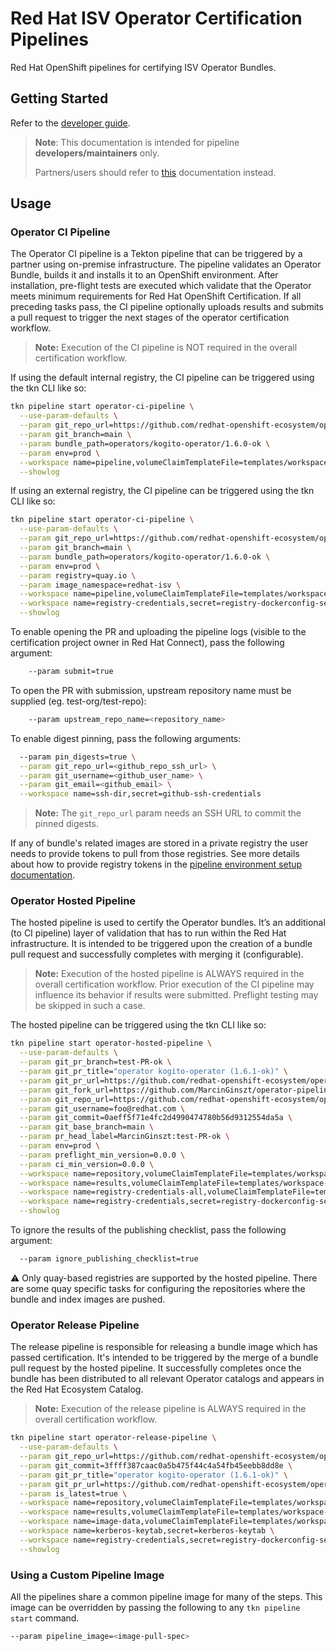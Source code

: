 # Red Hat ISV Operator Certification Pipelines

Red Hat OpenShift pipelines for certifying ISV Operator Bundles.

## Getting Started

Refer to the [developer guide](docs/developer-guide.md).

> **Note**: This documentation is intended for pipeline **developers/maintainers** only.
>
> Partners/users should refer to
[this](https://github.com/redhat-openshift-ecosystem/certification-releases/blob/main/4.9/ga/operator-cert-workflow.md)
documentation instead.

## Usage

### Operator CI Pipeline

The Operator CI pipeline is a Tekton pipeline that can be triggered by a partner using on-premise
infrastructure. The pipeline validates an Operator Bundle, builds it and installs it to an OpenShift
environment. After installation, pre-flight tests are executed which validate that the Operator meets
minimum requirements for Red Hat OpenShift Certification. If all preceding tasks pass, the CI pipeline
optionally uploads results and submits a pull request to trigger the next stages of the operator
certification workflow.

> **Note:** Execution of the CI pipeline is NOT required in the overall certification workflow.

If using the default internal registry, the CI pipeline can be triggered using the tkn CLI like so:

```bash
tkn pipeline start operator-ci-pipeline \
  --use-param-defaults \
  --param git_repo_url=https://github.com/redhat-openshift-ecosystem/operator-pipelines-test.git \
  --param git_branch=main \
  --param bundle_path=operators/kogito-operator/1.6.0-ok \
  --param env=prod \
  --workspace name=pipeline,volumeClaimTemplateFile=templates/workspace-template.yml \
  --showlog
```
If using an external registry, the CI pipeline can be triggered using the tkn CLI like so:

```bash
tkn pipeline start operator-ci-pipeline \
  --use-param-defaults \
  --param git_repo_url=https://github.com/redhat-openshift-ecosystem/operator-pipelines-test.git \
  --param git_branch=main \
  --param bundle_path=operators/kogito-operator/1.6.0-ok \
  --param env=prod \
  --param registry=quay.io \
  --param image_namespace=redhat-isv \
  --workspace name=pipeline,volumeClaimTemplateFile=templates/workspace-template.yml \
  --workspace name=registry-credentials,secret=registry-dockerconfig-secret \
  --showlog
```

To enable opening the PR and uploading the pipeline logs (visible to the certification project
owner in Red Hat Connect), pass the following argument:

```bash
    --param submit=true
```

To open the PR with submission, upstream repository name
must be supplied (eg. test-org/test-repo):

```bash
    --param upstream_repo_name=<repository_name>
```

To enable digest pinning, pass the following arguments:

```bash
  --param pin_digests=true \
  --param git_repo_url=<github_repo_ssh_url> \
  --param git_username=<github_user_name> \
  --param git_email=<github_email> \
  --workspace name=ssh-dir,secret=github-ssh-credentials
```

> **Note:** The `git_repo_url` param needs an SSH URL to commit the pinned digests.

If any of bundle's related images are stored in a private registry the user needs to provide tokens
to pull from those registries. See more details about how to provide registry tokens in the
[pipeline environment setup documentation](docs/pipeline-env-setup.md#registry-credentials).

### Operator Hosted Pipeline

The hosted pipeline is used to certify the Operator bundles.
It’s an additional (to CI pipeline) layer of validation that has to run within
the Red Hat infrastructure. It is intended to be triggered upon the creation of a
bundle pull request and successfully completes with merging it (configurable).

> **Note:** Execution of the hosted pipeline is ALWAYS required in the overall certification workflow.
Prior execution of the CI pipeline may influence its behavior if results were submitted. Preflight
testing may be skipped in such a case.

The hosted pipeline can be triggered using the tkn CLI like so:

```bash
tkn pipeline start operator-hosted-pipeline \
  --use-param-defaults \
  --param git_pr_branch=test-PR-ok \
  --param git_pr_title="operator kogito-operator (1.6.1-ok)" \
  --param git_pr_url=https://github.com/redhat-openshift-ecosystem/operator-pipelines-test/pull/31 \
  --param git_fork_url=https://github.com/MarcinGinszt/operator-pipelines-test.git \
  --param git_repo_url=https://github.com/redhat-openshift-ecosystem/operator-pipelines-test.git \
  --param git_username=foo@redhat.com \
  --param git_commit=0aeff5f71e4fc2d4990474780b56d9312554da5a \
  --param git_base_branch=main \
  --param pr_head_label=MarcinGinszt:test-PR-ok \
  --param env=prod \
  --param preflight_min_version=0.0.0 \
  --param ci_min_version=0.0.0 \
  --workspace name=repository,volumeClaimTemplateFile=templates/workspace-template-small.yml \
  --workspace name=results,volumeClaimTemplateFile=templates/workspace-template.yml \
  --workspace name=registry-credentials-all,volumeClaimTemplateFile=templates/workspace-template-small.yml \
  --workspace name=registry-credentials,secret=registry-dockerconfig-secret \
  --showlog
```

To ignore the results of the publishing checklist, pass the following argument:

```bash
  --param ignore_publishing_checklist=true
```

:warning: Only quay-based registries are supported by the hosted pipeline.
There are some quay specific tasks for configuring the repositories where
the bundle and index images are pushed.

### Operator Release Pipeline

The release pipeline is responsible for releasing a bundle image which has passed certification.
It's intended to be triggered by the merge of a bundle pull request by the hosted pipeline.
It successfully completes once the bundle has been distributed to all relevant Operator catalogs
and appears in the Red Hat Ecosystem Catalog.

> **Note:** Execution of the release pipeline is ALWAYS required in the overall certification workflow.

```bash
tkn pipeline start operator-release-pipeline \
  --use-param-defaults \
  --param git_repo_url=https://github.com/redhat-openshift-ecosystem/operator-pipelines-test.git \
  --param git_commit=3ffff387caac0a5b475f44c4a54fb45eebb8dd8e \
  --param git_pr_title="operator kogito-operator (1.6.1-ok)" \
  --param git_pr_url=https://github.com/redhat-openshift-ecosystem/operator-pipelines-test/pull/31 \
  --param is_latest=true \
  --workspace name=repository,volumeClaimTemplateFile=templates/workspace-template.yml \
  --workspace name=results,volumeClaimTemplateFile=templates/workspace-template-small.yml \
  --workspace name=image-data,volumeClaimTemplateFile=templates/workspace-template-small.yml \
  --workspace name=kerberos-keytab,secret=kerberos-keytab \
  --workspace name=registry-credentials,secret=registry-dockerconfig-secret \
  --showlog
```

### Using a Custom Pipeline Image

All the pipelines share a common pipeline image for many of the steps.
This image can be overridden by passing the following to any `tkn pipeline start` command.

```bash
--param pipeline_image=<image-pull-spec>
```
